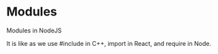 # Modules
Modules in NodeJS


It is like as we use #include in C++, import in React, and require in Node. 
